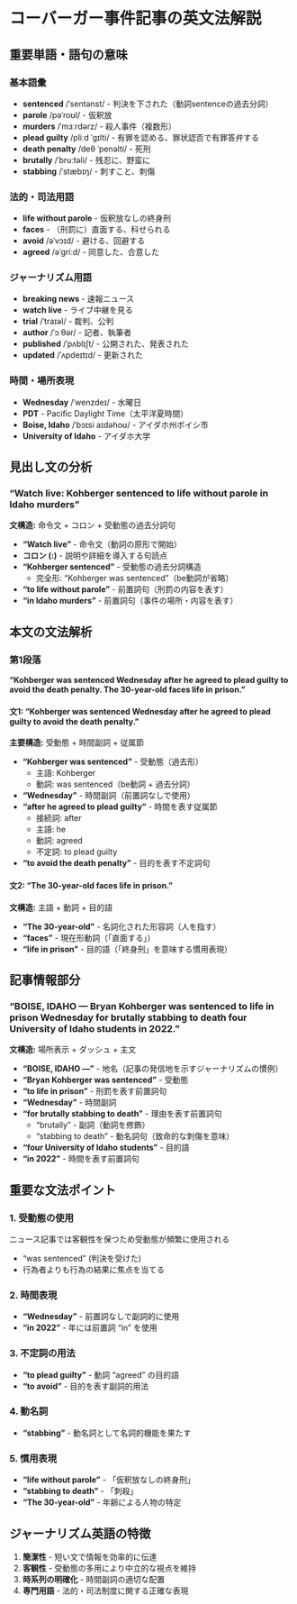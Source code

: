 # コーバーガー事件記事の英文法解説

## 重要単語・語句の意味

### 基本語彙

- **sentenced** /ˈsentənst/ - 判決を下された（動詞sentenceの過去分詞）
- **parole** /pəˈroʊl/ - 仮釈放
- **murders** /ˈmɜːrdərz/ - 殺人事件（複数形）
- **plead guilty** /pliːd ˈɡɪlti/ - 有罪を認める、罪状認否で有罪答弁する
- **death penalty** /deθ ˈpenəlti/ - 死刑
- **brutally** /ˈbruːtəli/ - 残忍に、野蛮に
- **stabbing** /ˈstæbɪŋ/ - 刺すこと、刺傷

### 法的・司法用語

- **life without parole** - 仮釈放なしの終身刑
- **faces** - （刑罰に）直面する、科せられる
- **avoid** /əˈvɔɪd/ - 避ける、回避する
- **agreed** /əˈɡriːd/ - 同意した、合意した

### ジャーナリズム用語

- **breaking news** - 速報ニュース
- **watch live** - ライブ中継を見る
- **trial** /ˈtraɪəl/ - 裁判、公判
- **author** /ˈɔːθər/ - 記者、執筆者
- **published** /ˈpʌblɪʃt/ - 公開された、発表された
- **updated** /ˈʌpdeɪtɪd/ - 更新された

### 時間・場所表現

- **Wednesday** /ˈwenzdeɪ/ - 水曜日
- **PDT** - Pacific Daylight Time（太平洋夏時間）
- **Boise, Idaho** /ˈbɔɪsi aɪdəhoʊ/ - アイダホ州ボイシ市
- **University of Idaho** - アイダホ大学

## 見出し文の分析

### “Watch live: Kohberger sentenced to life without parole in Idaho murders”

**文構造:** 命令文 + コロン + 受動態の過去分詞句

- **“Watch live”** - 命令文（動詞の原形で開始）
- **コロン (:)** - 説明や詳細を導入する句読点
- **“Kohberger sentenced”** - 受動態の過去分詞構造
  - 完全形: “Kohberger was sentenced”（be動詞が省略）
- **“to life without parole”** - 前置詞句（刑罰の内容を表す）
- **“in Idaho murders”** - 前置詞句（事件の場所・内容を表す）

## 本文の文法解析

### 第1段落

**“Kohberger was sentenced Wednesday after he agreed to plead guilty to avoid the death penalty. The 30-year-old faces life in prison.”**

#### 文1: “Kohberger was sentenced Wednesday after he agreed to plead guilty to avoid the death penalty.”

**主要構造:** 受動態 + 時間副詞 + 従属節

- **“Kohberger was sentenced”** - 受動態（過去形）
  - 主語: Kohberger
  - 動詞: was sentenced（be動詞 + 過去分詞）
- **“Wednesday”** - 時間副詞（前置詞なしで使用）
- **“after he agreed to plead guilty”** - 時間を表す従属節
  - 接続詞: after
  - 主語: he
  - 動詞: agreed
  - 不定詞: to plead guilty
- **“to avoid the death penalty”** - 目的を表す不定詞句

#### 文2: “The 30-year-old faces life in prison.”

**文構造:** 主語 + 動詞 + 目的語

- **“The 30-year-old”** - 名詞化された形容詞（人を指す）
- **“faces”** - 現在形動詞（「直面する」）
- **“life in prison”** - 目的語（「終身刑」を意味する慣用表現）

## 記事情報部分

### “BOISE, IDAHO — Bryan Kohberger was sentenced to life in prison Wednesday for brutally stabbing to death four University of Idaho students in 2022.”

**文構造:** 場所表示 + ダッシュ + 主文

- **“BOISE, IDAHO —”** - 地名（記事の発信地を示すジャーナリズムの慣例）
- **“Bryan Kohberger was sentenced”** - 受動態
- **“to life in prison”** - 刑罰を表す前置詞句
- **“Wednesday”** - 時間副詞
- **“for brutally stabbing to death”** - 理由を表す前置詞句
  - “brutally” - 副詞（動詞を修飾）
  - “stabbing to death” - 動名詞句（致命的な刺傷を意味）
- **“four University of Idaho students”** - 目的語
- **“in 2022”** - 時間を表す前置詞句

## 重要な文法ポイント

### 1. 受動態の使用

ニュース記事では客観性を保つため受動態が頻繁に使用される

- “was sentenced” (判決を受けた)
- 行為者よりも行為の結果に焦点を当てる

### 2. 時間表現

- **“Wednesday”** - 前置詞なしで副詞的に使用
- **“in 2022”** - 年には前置詞 “in” を使用

### 3. 不定詞の用法

- **“to plead guilty”** - 動詞 “agreed” の目的語
- **“to avoid”** - 目的を表す副詞的用法

### 4. 動名詞

- **“stabbing”** - 動名詞として名詞的機能を果たす

### 5. 慣用表現

- **“life without parole”** - 「仮釈放なしの終身刑」
- **“stabbing to death”** - 「刺殺」
- **“The 30-year-old”** - 年齢による人物の特定

## ジャーナリズム英語の特徴

1. **簡潔性** - 短い文で情報を効率的に伝達
1. **客観性** - 受動態の多用により中立的な視点を維持
1. **時系列の明確化** - 時間副詞の適切な配置
1. **専門用語** - 法的・司法制度に関する正確な表現
